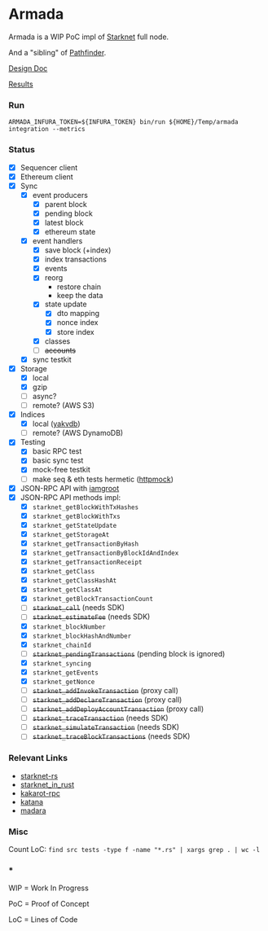 # Armada

Armada is a WIP PoC impl of [Starknet](https://www.starknet.io/en) full node.

And a "sibling" of [Pathfinder](https://github.com/eqlabs/pathfinder).

[Design Doc](/doc/design-doc.md)

[Results](/doc/results.md)

### Run

`ARMADA_INFURA_TOKEN=${INFURA_TOKEN} bin/run ${HOME}/Temp/armada integration --metrics`

### Status

- [x] Sequencer client
- [x] Ethereum client
- [x] Sync
  - [x] event producers
    - [x] parent block
    - [x] pending block
    - [x] latest block
    - [x] ethereum state
  - [x] event handlers
    - [x] save block (+index)
    - [x] index transactions
    - [x] events
    - [x] reorg
      - restore chain
      - keep the data
    - [x] state update
      - [x] dto mapping
      - [x] nonce index
      - [x] store index
    - [x] classes
    - [ ] ~~accounts~~
  - [x] sync testkit
- [x] Storage
  - [x] local
  - [x] gzip
  - [ ] async?
  - [ ] remote? (AWS S3)
- [x] Indices
  - [x] local ([yakvdb](https://github.com/sergey-melnychuk/yakvdb))
  - [ ] remote? (AWS DynamoDB)
- [x] Testing
  - [x] basic RPC test
  - [x] basic sync test
  - [x] mock-free testkit
  - [ ] make seq & eth tests hermetic ([httpmock](https://docs.rs/httpmock/latest/httpmock/))
- [x] JSON-RPC API with [iamgroot](https://github.com/sergey-melnychuk/iamgroot)
- [x] JSON-RPC API methods impl:
  - [x] `starknet_getBlockWithTxHashes`
  - [x] `starknet_getBlockWithTxs`
  - [x] `starknet_getStateUpdate`
  - [x] `starknet_getStorageAt`
  - [x] `starknet_getTransactionByHash`
  - [x] `starknet_getTransactionByBlockIdAndIndex`
  - [x] `starknet_getTransactionReceipt`
  - [x] `starknet_getClass`
  - [x] `starknet_getClassHashAt`
  - [x] `starknet_getClassAt`
  - [x] `starknet_getBlockTransactionCount`
  - [ ] ~~`starknet_call`~~ (needs SDK)
  - [ ] ~~`starknet_estimateFee`~~ (needs SDK)
  - [x] `starknet_blockNumber`
  - [x] `starknet_blockHashAndNumber`
  - [x] `starknet_chainId`
  - [ ] ~~`starknet_pendingTransactions`~~ (pending block is ignored)
  - [x] `starknet_syncing`
  - [x] `starknet_getEvents`
  - [x] `starknet_getNonce`
  - [ ] ~~`starknet_addInvokeTransaction`~~ (proxy call)
  - [ ] ~~`starknet_addDeclareTransaction`~~ (proxy call)
  - [ ] ~~`starknet_addDeployAccountTransaction`~~ (proxy call)
  - [ ] ~~`starknet_traceTransaction`~~ (needs SDK)
  - [ ] ~~`starknet_simulateTransaction`~~ (needs SDK)
  - [ ] ~~`starknet_traceBlockTransactions`~~ (needs SDK)

### Relevant Links

- [starknet-rs](https://github.com/xJonathanLEI/starknet-rs)
- [starknet_in_rust](https://github.com/lambdaclass/starknet_in_rust)
- [kakarot-rpc](https://github.com/kkrt-labs/kakarot-rpc)
- [katana](https://github.com/dojoengine/katana)
- [madara](https://github.com/keep-starknet-strange/madara)

### Misc

Count LoC: `find src tests -type f -name "*.rs" | xargs grep . | wc -l`

### *

WIP = Work In Progress

PoC = Proof of Concept

LoC = Lines of Code
